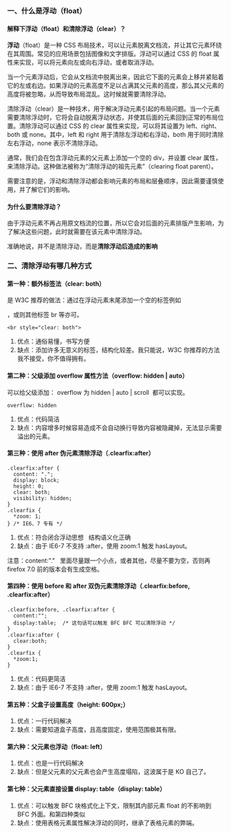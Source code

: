 <!--
 * @Author: Shu Binqi
 * @Date: 2023-03-14 19:30:32
 * @LastEditors: Shu Binqi
 * @LastEditTime: 2023-03-20 19:39:06
 * @Description: CSS 浮动 float
 * @Version: 1.0.0
 * @FilePath: \interviewQuestions\前端基础\CSS\CSS-浮动-float.md
-->

### 一、什么是浮动（float）

#### 解释下浮动（float）和清除浮动（clear）？

**浮动**（float）是一种 CSS 布局技术，可以让元素脱离文档流，并让其它元素环绕在其周围。常见的应用场景包括图像和文字排版。浮动可以通过 CSS 的 float 属性来实现，可以将元素向左或向右浮动，或者取消浮动。

当一个元素浮动后，它会从文档流中脱离出来，因此它下面的元素会上移并紧贴着它的左或右边。如果浮动的元素高度不足以占满其父元素的高度，那么其父元素的高度将被忽略，从而导致布局混乱。这时候就需要清除浮动。

清除浮动（clear）是一种技术，用于解决浮动元素引起的布局问题。当一个元素需要清除浮动时，它将会自动脱离浮动状态，并使其后面的元素回到正常的布局位置。清除浮动可以通过 CSS 的 clear 属性来实现，可以将其设置为 left、right、both 或 none。其中，left 和 right 用于清除左浮动和右浮动，both 用于同时清除左右浮动，none 表示不清除浮动。

通常，我们会在包含浮动元素的父元素上添加一个空的 div，并设置 clear 属性，来清除浮动。这种做法被称为“清除浮动的祖先元素”（clearing float parent）。

需要注意的是，浮动和清除浮动都会影响元素的布局和层叠顺序，因此需要谨慎使用，并了解它们的影响。

#### 为什么要清除浮动？

由于浮动元素不再占用原文档流的位置，所以它会对后面的元素排版产生影响，为了解决这些问题，此时就需要在该元素中清除浮动。

准确地说，并不是清除浮动，而是**清除浮动后造成的影响**

### 二、清除浮动有哪几种方式

#### 第一种：额外标签法（clear: both）

是 W3C 推荐的做法：通过在浮动元素末尾添加一个空的标签例如 <div style="clear: both"></div>，或则其他标签 br 等亦可。

```
<br style="clear: both">
```

1.  优点：通俗易懂，书写方便
1.  缺点：添加许多无意义的标签，结构化较差。我只能说，W3C 你推荐的方法我不接受，你不值得拥有。

#### 第二种：父级添加 overflow 属性方法（overflow: hidden | auto）

可以给父级添加： overflow 为 hidden | auto | scroll  都可以实现。

```
overflow: hidden
```

1.  优点：代码简洁
1.  缺点：内容增多时候容易造成不会自动换行导致内容被隐藏掉，无法显示需要溢出的元素。

#### 第三种：使用 after 伪元素清除浮动（.clearfix:after）

```
.clearfix:after {
  content: ".";
  display: block;
  height: 0;
  clear: both;
  visibility: hidden;
}       
.clearfix {
  *zoom: 1;
} /* IE6、7 专有 */
```

1.  优点：符合闭合浮动思想   结构语义化正确
1.  缺点：由于 IE6-7 不支持 :after，使用 zoom:1 触发 hasLayout。

注意：content:"."   里面尽量跟一个小点，或者其他，尽量不要为空，否则再 firefox 7.0 前的版本会有生成空格。

#### 第四种：使用 before 和 after 双伪元素清除浮动（.clearfix:before, .clearfix:after）

```
.clearfix:before, .clearfix:after {     
  content:"";    
  display:table;  /* 这句话可以触发 BFC BFC 可以清除浮动 */    
}    
.clearfix:after {    
  clear:both;    
}    
.clearfix {    
  *zoom:1;    
}
```

1.  优点：代码更简洁
1.  缺点：由于 IE6-7 不支持 :after，使用 zoom:1 触发 hasLayout。

#### 第五种：父盒子设置高度（height: 600px;）

1.  优点：一行代码解决
1.  缺点：需要知道盒子高度，且高度固定，使用范围极其有限。

#### 第六种：父元素也浮动（float: left）

1.  优点：也是一行代码解决
1.  缺点：但是父元素的父元素也会产生高度塌陷，这波属于是 KO 自己了。

#### 第七种：父元素直接设置 display: table（display: table）

1.  优点：可以触发 BFC 块格式化上下文，限制其内部元素 float 的不影响到 BFC 外面。和第四种类似
1.  缺点：使用表格元素属性解决浮动的同时，继承了表格元素的弊端。
